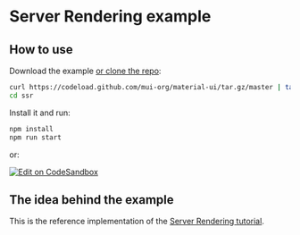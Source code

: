 # Server Rendering example

## How to use

Download the example [or clone the repo](https://github.com/mui-org/material-ui):

```sh
curl https://codeload.github.com/mui-org/material-ui/tar.gz/master | tar -xz --strip=2  material-ui-master/examples/ssr
cd ssr
```

Install it and run:

```sh
npm install
npm run start
```
or:

[![Edit on CodeSandbox](https://codesandbox.io/static/img/play-codesandbox.svg)](https://codesandbox.io/s/github/mui-org/material-ui/tree/master/examples/ssr)

## The idea behind the example

This is the reference implementation of the [Server Rendering tutorial](https://material-ui.com/guides/server-rendering/).
